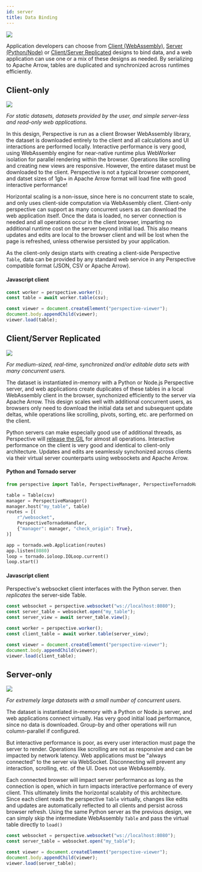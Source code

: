 ```yaml
---
id: server
title: Data Binding
---
```


<img src="/svg/architecture.svg"></svg>

Application developers can choose from [Client (WebAssembly)](#client-only),
[Server (Python/Node)](#server-only) or
[Client/Server Replicated](#clientserver-replicated) designs to bind data, and a
web application can use one or a mix of these designs as needed.  By serializing
to Apache Arrow, tables are duplicated and synchronized across runtimes
efficiently.

## Client-only

<img src="/svg/architecture.sub1.svg"></svg>

_For static datasets, datasets provided by the user, and simple server-less and
read-only web applications._

In this design, Perspective is run as a client
Browser WebAssembly library, the dataset is downloaded entirely to the client
and all calculations and UI interactions are performed locally.  Interactive
performance is very good, using WebAssembly engine
for near-native runtime plus WebWorker isolation for parallel rendering within
the browser.  Operations like scrolling and creating new views are responsive.
However, the entire dataset must be downloaded to the client.  Perspective is
not a typical browser component, and datset sizes of 1gb+ in Apache Arrow
format will load fine with good interactive performance!

Horizontal scaling is a non-issue, since here is no concurrent state to scale,
and only uses client-side computation via WebAssembly client.  Client-only
perspective can support as many concurrent users as can download the web
application itself.  Once the data is loaded, no server connection is needed
and all operations occur in the client browser, imparting no additional runtime
cost on the server beyond initial load.  This also means updates and edits are
local to the browser client and will be lost when the page is refreshed, unless
otherwise persisted by your application.

As the client-only design starts with creating a client-side Perspective
`Table`, data can be provided by any standard web service in any Perspective
compatible format (JSON, CSV or Apache Arrow).

#### Javascript client

```javascript
const worker = perspective.worker();
const table = await worker.table(csv);

const viewer = document.createElement("perspective-viewer");
document.body.appendChild(viewer);
viewer.load(table);
```

## Client/Server Replicated

<img src="/svg/architecture.sub3.svg"></svg>

_For medium-sized, real-time, synchronized and/or editable data sets with many
concurrent users._

The dataset is instantiated in-memory with a Python or Node.js
Perspective server, and web applications create duplicates of these tables in a
local WebAssembly client in the browser, synchonized efficiently to the server
via Apache Arrow.  This design scales well with additional concurrent users, as
browsers only need to download the initial data set and subsequent update deltas, while
operations like scrolling, pivots, sorting, etc. are performed on the client.

Python servers can make especially good use of additional threads, as Perspective will
[release the GIL](http://localhost:3000/docs/md/python.html#async-mode) for almost all operations.
Interactive performance on the client is very good and identical to client-only
architecture.  Updates and edits are seamlessly synchonized across clients via
their virtual server counterparts using websockets and Apache Arrow.
#### Python and Tornado server

```python
from perspective import Table, PerspectiveManager, PerspectiveTornadoHandler

table = Table(csv)
manager = PerspectiveManager()
manager.host("my_table", table)
routes = [(
    r"/websocket",
    PerspectiveTornadoHandler,
    {"manager": manager, "check_origin": True},
)]

app = tornado.web.Application(routes)
app.listen(8080)
loop = tornado.ioloop.IOLoop.current()
loop.start()
```

#### Javascript client

Perspective's websocket client interfaces with the Python server.
then _replicates_ the server-side Table.

```javascript
const websocket = perspective.websocket("ws://localhost:8080");
const server_table = websocket.open("my_table");
const server_view = await server_table.view();

const worker = perspective.worker();
const client_table = await worker.table(server_view);

const viewer = document.createElement("perspective-viewer");
document.body.appendChild(viewer);
viewer.load(client_table);
```

## Server-only

<img src="/svg/architecture.sub2.svg"></svg>

_For extremely large datasets with a small number of concurrent users._

The dataset is instantiated in-memory with a Python or Node.js server, and web
applications connect virtually.  Has very good initial load performance, since
no data is downloaded.  Group-by and other operations will run column-parallel
if configured.

But interactive performance is poor, as every user interaction must page the
server to render.  Operations like scrolling are not as responsive and can be
impacted by network latency.  Web applications must be "always connected" to the
server via WebSocket.  Disconnecting will prevent any interaction, scrolling,
etc. of the UI.  Does not use WebAssembly.

Each connected browser will impact server performance as long as the
connection is open, which in turn impacts interactive performance of every
client.  This ultimately limits the horizontal scalabity of this architecture.
Since each client reads the perspective `Table` virtually, changes like edits
and updates are automatically reflected to all clients and persist across
browser refresh.  Using the same Python server as the previous design, we can
simply skip the intermediate WebAssembly `Table` and pass the virtual table
directly to `load()`

```javascript
const websocket = perspective.websocket("ws://localhost:8080");
const server_table = websocket.open("my_table");

const viewer = document.createElement("perspective-viewer");
document.body.appendChild(viewer);
viewer.load(server_table);
```